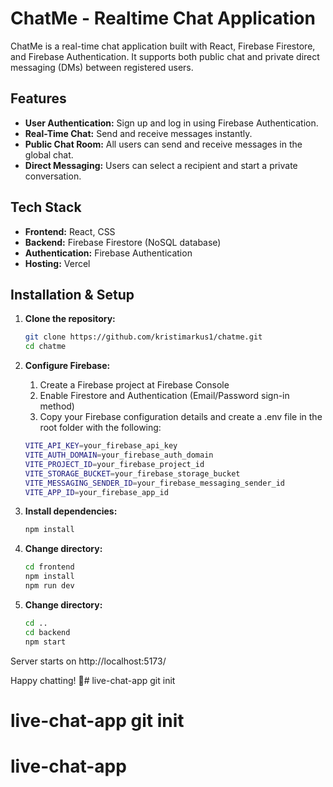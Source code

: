 # ChatMe - Realtime Chat Application

ChatMe is a real-time chat application built with React, Firebase Firestore, and Firebase Authentication. It supports both public chat and private direct messaging (DMs) between registered users.

## Features

- **User Authentication:** Sign up and log in using Firebase Authentication.
- **Real-Time Chat:** Send and receive messages instantly.
- **Public Chat Room:** All users can send and receive messages in the global chat.
- **Direct Messaging:** Users can select a recipient and start a private conversation.

## Tech Stack

- **Frontend:** React, CSS
- **Backend:** Firebase Firestore (NoSQL database)
- **Authentication:** Firebase Authentication
- **Hosting:** Vercel

## Installation & Setup

1. **Clone the repository:**
   ```bash
   git clone https://github.com/kristimarkus1/chatme.git
   cd chatme
   ```

2. **Configure Firebase:**
    1. Create a Firebase project at Firebase
    Console
    2. Enable Firestore and Authentication (Email/Password sign-in method)
    3. Copy your Firebase configuration details and create a .env file in the root folder with the following:
    ```bash
    VITE_API_KEY=your_firebase_api_key
    VITE_AUTH_DOMAIN=your_firebase_auth_domain
    VITE_PROJECT_ID=your_firebase_project_id
    VITE_STORAGE_BUCKET=your_firebase_storage_bucket
    VITE_MESSAGING_SENDER_ID=your_firebase_messaging_sender_id
    VITE_APP_ID=your_firebase_app_id
   ```

3. **Install dependencies:**
   ```bash
   npm install
   ```

4. **Change directory:**
   ```bash
   cd frontend
   npm install
   npm run dev
   ```

5. **Change directory:**
    ```bash
   cd ..
   cd backend
   npm start
   ```

Server starts on 
http://localhost:5173/

Happy chatting! 🚀# live-chat-app git init
# live-chat-app git init
# live-chat-app
